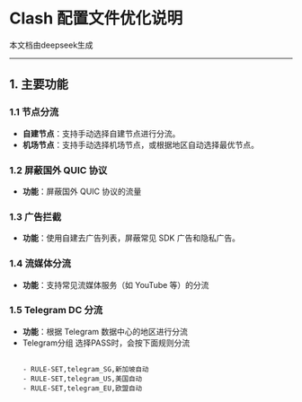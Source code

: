 # Clash 配置文件优化说明

本文档由deepseek生成

---

## 1. 主要功能

### 1.1 节点分流
- **自建节点**：支持手动选择自建节点进行分流。
- **机场节点**：支持手动选择机场节点，或根据地区自动选择最优节点。

### 1.2 屏蔽国外 QUIC 协议
- **功能**：屏蔽国外 QUIC 协议的流量

### 1.3 广告拦截
- **功能**：使用自建去广告列表，屏蔽常见 SDK 广告和隐私广告。

### 1.4 流媒体分流
- **功能**：支持常见流媒体服务（如 YouTube 等）的分流

### 1.5 Telegram DC 分流
- **功能**：根据 Telegram 数据中心的地区进行分流
- Telegram分组 选择PASS时，会按下面规则分流
  ```
  
  - RULE-SET,telegram_SG,新加坡自动
  - RULE-SET,telegram_US,美国自动
  - RULE-SET,telegram_EU,欧盟自动
  ```
